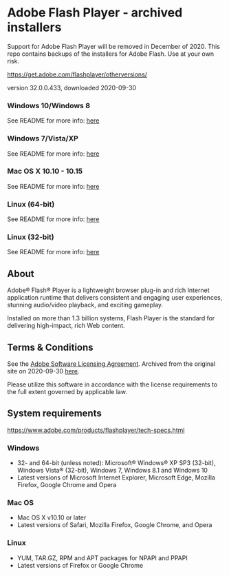 # Adobe Flash Player - archived installers
Support for Adobe Flash Player will be removed in December of 2020. This repo contains backups of the installers for Adobe Flash. Use at your own risk.

https://get.adobe.com/flashplayer/otherversions/

version 32.0.0.433, downloaded 2020-09-30

### Windows 10/Windows 8
See README for more info: [here](https://github.com/7468696e6b/adobeflash-archive/tree/master/windows10_windows8/README.md)

### Windows 7/Vista/XP
See README for more info: [here](https://github.com/7468696e6b/adobeflash-archive/blob/master/windows7_vista_xp/README.md)

### Mac OS X 10.10 - 10.15
See README for more info: [here](https://github.com/7468696e6b/adobeflash-archive/blob/master/macosx10_10-10_15/README.md)

### Linux (64-bit)
See README for more info: [here](https://github.com/7468696e6b/adobeflash-archive/blob/master/linux64bit/README.md)

### Linux (32-bit)
See README for more info: [here](https://github.com/7468696e6b/adobeflash-archive/tree/master/linux32bit/README.md)

## About

Adobe® Flash® Player is a lightweight browser plug-in and rich Internet application runtime that delivers consistent and engaging user experiences, stunning audio/video playback, and exciting gameplay.

Installed on more than 1.3 billion systems, Flash Player is the standard for delivering high-impact, rich Web content.

## Terms & Conditions

See the [Adobe Software Licensing Agreement](https://wwwimages2.adobe.com/www.adobe.com/content/dam/acom/en/legal/licenses-terms/pdf/PlatformClients_PC_WWEULA-en_US-20150407_1357.pdf). Archived from the original site on 2020-09-30 [here](https://github.com/7468696e6b/adobeflash-archive/blob/master/PlatformClients_PC_WWEULA-en_US-20150407_1357.pdf).

Please utilize this software in accordance with the license requirements to the full extent governed by applicable law.

## System requirements
https://www.adobe.com/products/flashplayer/tech-specs.html

### Windows
   
 - 32- and 64-bit (unless noted): Microsoft® Windows® XP SP3 (32-bit), Windows Vista® (32-bit), Windows 7, Windows 8.1 and Windows 10
 - Latest versions of Microsoft Internet Explorer, Microsoft Edge, Mozilla Firefox, Google Chrome and Opera

### Mac OS
 
 - Mac OS X v10.10 or later
 - Latest versions of Safari, Mozilla Firefox, Google Chrome, and Opera

### Linux
  
 - YUM, TAR.GZ, RPM and APT packages for NPAPI and PPAPI
 - Latest versions of Firefox or Google Chrome  
